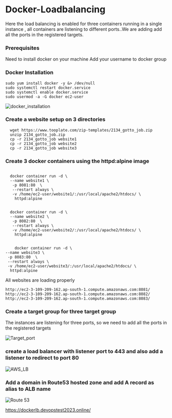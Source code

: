 # Docker-Loadbalancing
Here the load balancing is enabled for three containers running in a single instance , all containers are listening to different ports..We are adding add all the ports in the registered targets.
### Prerequisites
Need to install docker on your machine
Add your username to docker group

### Docker Installation

```
sudo yum install docker -y &> /dev/null
sudo systemctl restart docker.service
sudo systemctl enable docker.service
sudo usermod -a -G docker ec2-user
```
![docker_installation](https://github.com/Nisha-Sugathan/Docker-Bind_mounting/assets/134600837/ba7797c4-9a73-4ce6-b593-2befa5850e0d)

### Create a website setup on 3 directories
```
  wget https://www.tooplate.com/zip-templates/2134_gotto_job.zip
  unzip 2134_gotto_job.zip
  cp -r 2134_gotto_job website1
  cp -r 2134_gotto_job website2
  cp -r 2134_gotto_job website3
 ``` 
  
  ### Create 3 docker containers using the httpd:alpine image

```
  
  docker container run -d \
  --name website1 \
   -p 8081:80  \
   --restart always \
   -v /home/ec2-user/website1/:/usr/local/apache2/htdocs/ \
    httpd:alpine
```

```

  docker container run -d \
  --name website2 \
   -p 8082:80  \
   --restart always \
   -v /home/ec2-user/website2/:/usr/local/apache2/htdocs/ \
    httpd:alpine
    
  ```
  
  ```
      docker container run -d \
  --name website3 \
   -p 8083:80  \
   --restart always \
   -v /home/ec2-user/website3/:/usr/local/apache2/htdocs/ \
    httpd:alpine

```
All websites are loading properly

```
http://ec2-3-109-209-162.ap-south-1.compute.amazonaws.com:8081/
http://ec2-3-109-209-162.ap-south-1.compute.amazonaws.com:8082/
http://ec2-3-109-209-162.ap-south-1.compute.amazonaws.com:8083/

```
### Create a target group for three target group

The instances are listening for three ports, so we need to add all the ports in the registered targets

![Target_port](https://github.com/Nisha-Sugathan/Docker-Loadbalancing/assets/134600837/be0b4298-c1cc-4d2a-9732-2647e305299d)

### create a  load balancer with listener port to 443 and also add a listener to redirect to port 80
![AWS_LB](https://github.com/Nisha-Sugathan/Docker-Loadbalancing/assets/134600837/7975b916-ffcd-40d8-af66-e48fefedf250)


### Add a domain in Route53 hosted zone and add A record as alias to ALB name

![Route 53](https://github.com/Nisha-Sugathan/Docker-Loadbalancing/assets/134600837/c43b9172-0cb3-4ca4-9dcc-199438076a2c)

https://dockerlb.devopstest2023.online/
